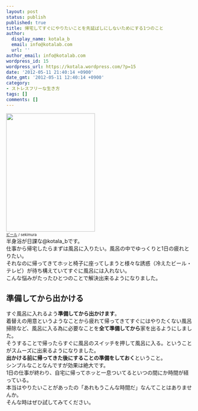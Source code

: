 ```yaml
---
layout: post
status: publish
published: true
title: 帰宅してすぐにやりたいことを先延ばしにしないためにする1つのこと
author:
  display_name: kotala_b
  email: info@kotalab.com
  url: ''
author_email: info@kotalab.com
wordpress_id: 15
wordpress_url: https://kotala.wordpress.com/?p=15
date: '2012-05-11 21:40:14 +0900'
date_gmt: '2012-05-11 12:40:14 +0900'
category:
- ストレスフリーな生き方
tags: []
comments: []
---
```

<p><a href="https://kotalab.com/wp-content/uploads/beer.jpg"><img src="https://kotalab.com/wp-content/uploads/beer.jpg" alt="" title="beer" width="240" height="320" class="alignnone size-full wp-image-1055" /></a><br />
<span style="font-size:10px;"><a href="https://www.flickr.com/photos/sekimura/4959046672/" title="beer">ビール</a> / sekimura</span><br />
半身浴が日課な@kotala_bです。<br />
仕事から帰宅したらまずは風呂に入りたい。風呂の中でゆっくりと1日の疲れとりたい。<br />
それなのに帰ってきてホッと椅子に座ってしまうと様々な誘惑（冷えたビール・テレビ）が待ち構えていてすぐに風呂には入れない。<br />
こんな悩みがたったひとつのことで解決出来るようになりました。<br />
<!--more--></p>
<h2>準備してから出かける</h2>
<p>すぐ風呂に入れるよう<strong>準備してから出かけます</strong>。<br />
着替えの用意というようなことから疲れて帰ってきてすぐにはやりたくない風呂掃除など、風呂に入る為に必要なことを<strong>全て準備してから</strong>家を出るようにしました。<br />
そうすることで帰ったらすぐに風呂のスイッチを押して風呂に入る。ということがスムーズに出来るようになりました。<br />
<strong>出かける前に帰ってきた後にすることの準備をしておく</strong>ということ。<br />
シンプルなことなんですが効果は絶大です。<br />
1日の仕事が終わり、自宅に帰ってホッと一息ついてるといつの間にか時間が経っている。<br />
本当はやりたいことがあったの「あれもうこんな時間だ」なんてことはありませんか。<br />
そんな時はぜひ試してみてください。</p>
